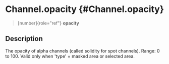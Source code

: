 Channel.opacity {#Channel.opacity}
===============

> [number]{role="ref"} **opacity**

Description
-----------

The opacity of alpha channels (called solidity for spot channels).
Range: 0 to 100. Valid only when \'type\' = masked area or selected
area.
